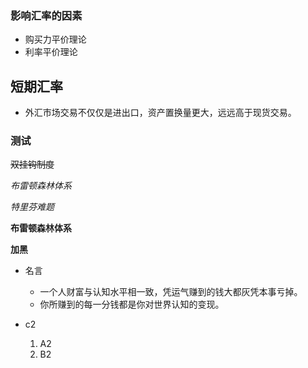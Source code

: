 ### 影响汇率的因素
- 购买力平价理论
- 利率平价理论
## 短期汇率
- 外汇市场交易不仅仅是进出口，资产置换量更大，远远高于现货交易。
### 测试
~~双挂钩制度~~
  
_布雷顿森林体系_
                                                                                                                                           
*特里芬难题*
                                                                                                                                           
                                                                                                                                           
__布雷顿森林体系__
                                                                                                                                           
**加黑**
- 名言
   - 一个人财富与认知水平相一致，凭运气赚到的钱大都灰凭本事亏掉。
   - 你所赚到的每一分钱都是你对世界认知的变现。
     
- c2
   1. A2
   2. B2
 


